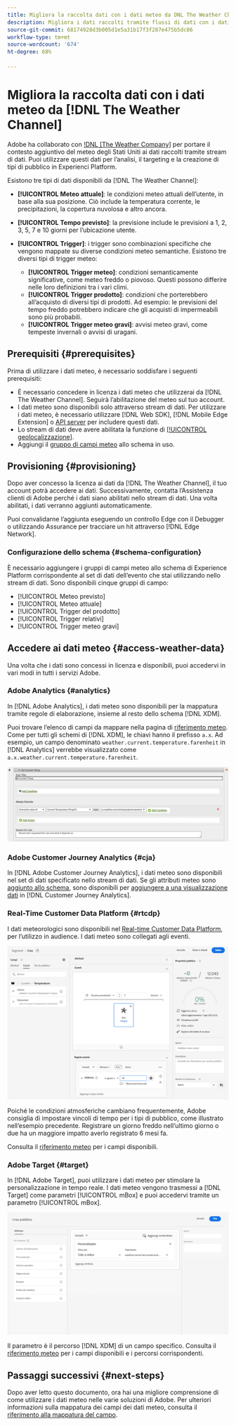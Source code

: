 ```yaml
---
title: Migliora la raccolta dati con i dati meteo da DNL The Weather Channel
description: Migliora i dati raccolti tramite flussi di dati con i dati meteo da DNL The Weather Channel.
source-git-commit: 68174928d3b005d1e5a31b17f3f287e475b5dc86
workflow-type: tm+mt
source-wordcount: '674'
ht-degree: 68%

---
```



# Migliora la raccolta dati con i dati meteo da [!DNL The Weather Channel]

Adobe ha collaborato con [!DNL [The Weather Company]](https://www.ibm.com/weather) per portare il contesto aggiuntivo del meteo degli Stati Uniti ai dati raccolti tramite stream di dati. Puoi utilizzare questi dati per l’analisi, il targeting e la creazione di tipi di pubblico in Experienci Platform.

Esistono tre tipi di dati disponibili da [!DNL The Weather Channel]:

* **[!UICONTROL Meteo attuale]**: le condizioni meteo attuali dell’utente, in base alla sua posizione. Ciò include la temperatura corrente, le precipitazioni, la copertura nuvolosa e altro ancora.
* **[!UICONTROL Tempo previsto]**: la previsione include le previsioni a 1, 2, 3, 5, 7 e 10 giorni per l’ubicazione utente.
* **[!UICONTROL Trigger]**: i trigger sono combinazioni specifiche che vengono mappate su diverse condizioni meteo semantiche. Esistono tre diversi tipi di trigger meteo:

   * **[!UICONTROL Trigger meteo]**: condizioni semanticamente significative, come meteo freddo o piovoso. Questi possono differire nelle loro definizioni tra i vari climi.
   * **[!UICONTROL Trigger prodotto]**: condizioni che porterebbero all’acquisto di diversi tipi di prodotti. Ad esempio: le previsioni del tempo freddo potrebbero indicare che gli acquisti di impermeabili sono più probabili.
   * **[!UICONTROL Trigger meteo gravi]**: avvisi meteo gravi, come tempeste invernali o avvisi di uragani.

## Prerequisiti {#prerequisites}

Prima di utilizzare i dati meteo, è necessario soddisfare i seguenti prerequisiti:

* È necessario concedere in licenza i dati meteo che utilizzerai da [!DNL The Weather Channel]. Seguirà l’abilitazione del meteo sul tuo account.
* I dati meteo sono disponibili solo attraverso stream di dati. Per utilizzare i dati meteo, è necessario utilizzare [!DNL Web SDK], [!DNL Mobile Edge Extension] o [API server](../../server-api/overview.md) per includere questi dati.
* Lo stream di dati deve avere abilitata la funzione di [[!UICONTROL geolocalizzazione]](../configure.md#advanced-options).
* Aggiungi il [gruppo di campi meteo](#schema-configuration) allo schema in uso.

## Provisioning {#provisioning}

Dopo aver concesso la licenza ai dati da [!DNL The Weather Channel], il tuo account potrà accedere ai dati. Successivamente, contatta l’Assistenza clienti di Adobe perché i dati siano abilitati nello stream di dati. Una volta abilitati, i dati verranno aggiunti automaticamente.

Puoi convalidarne l’aggiunta eseguendo un controllo Edge con il Debugger o utilizzando Assurance per tracciare un hit attraverso [!DNL Edge Network].

### Configurazione dello schema {#schema-configuration}

È necessario aggiungere i gruppi di campi meteo allo schema di Experience Platform corrispondente al set di dati dell’evento che stai utilizzando nello stream di dati. Sono disponibili cinque gruppi di campo:

* [!UICONTROL Meteo previsto]
* [!UICONTROL Meteo attuale]
* [!UICONTROL Trigger del prodotto]
* [!UICONTROL Trigger relativi]
* [!UICONTROL Trigger meteo gravi]

## Accedere ai dati meteo {#access-weather-data}

Una volta che i dati sono concessi in licenza e disponibili, puoi accedervi in vari modi in tutti i servizi Adobe.

### Adobe Analytics {#analytics}

In [!DNL Adobe Analytics], i dati meteo sono disponibili per la mappatura tramite regole di elaborazione, insieme al resto dello schema [!DNL XDM].

Puoi trovare l’elenco di campi da mappare nella pagina di [riferimento meteo](weather-reference.md). Come per tutti gli schemi di [!DNL XDM], le chiavi hanno il prefisso `a.x`. Ad esempio, un campo denominato `weather.current.temperature.farenheit` in [!DNL Analytics] verrebbe visualizzato come `a.x.weather.current.temperature.farenheit`.

![Interfaccia regola di elaborazione](../assets/data-enrichment/weather/processing-rules.png)

### Adobe Customer Journey Analytics {#cja}

In [!DNL Adobe Customer Journey Analytics], i dati meteo sono disponibili nel set di dati specificato nello stream di dati. Se gli attributi meteo sono [aggiunto allo schema](#prerequisites-prerequisites), sono disponibili per [aggiungere a una visualizzazione dati](https://experienceleague.adobe.com/docs/analytics-platform/using/cja-dataviews/create-dataview.html?lang=it) in [!DNL Customer Journey Analytics].

### Real-Time Customer Data Platform {#rtcdp}

I dati meteorologici sono disponibili nel [Real-time Customer Data Platform](../../rtcdp/overview.md), per l’utilizzo in audience. I dati meteo sono collegati agli eventi.

![Segment Builder che mostra gli eventi meteo](../assets/data-enrichment/weather/schema-builder.png)

Poiché le condizioni atmosferiche cambiano frequentemente, Adobe consiglia di impostare vincoli di tempo per i tipi di pubblico, come illustrato nell’esempio precedente. Registrare un giorno freddo nell’ultimo giorno o due ha un maggiore impatto averlo registrato 6 mesi fa.

Consulta il [riferimento meteo](weather-reference.md) per i campi disponibili.

### Adobe Target {#target}

In [!DNL Adobe Target], puoi utilizzare i dati meteo per stimolare la personalizzazione in tempo reale. I dati meteo vengono trasmessi a [!DNL Target] come parametri [!UICONTROL mBox] e puoi accedervi tramite un parametro [!UICONTROL mBox].

![Generatore di pubblico target](../assets/data-enrichment/weather/target-audience-builder.png)

Il parametro è il percorso [!DNL XDM] di un campo specifico. Consulta il [riferimento meteo](weather-reference.md) per i campi disponibili e i percorsi corrispondenti.

## Passaggi successivi {#next-steps}

Dopo aver letto questo documento, ora hai una migliore comprensione di come utilizzare i dati meteo nelle varie soluzioni di Adobe. Per ulteriori informazioni sulla mappatura dei campi dei dati meteo, consulta il [riferimento alla mappatura del campo](weather-reference.md).
